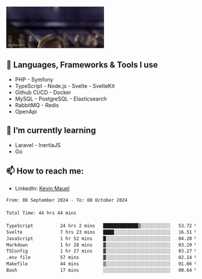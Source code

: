 ![Hello there!](banner.gif)

## 🤖 Languages, Frameworks & Tools I use
- PHP - Symfony
- TypeScript - Node.js - Svelte - SvelteKit
- Github CI/CD - Docker
- MySQL - PostgreSQL - Elasticsearch
- RabbitMQ - Redis
- OpenApi 

## 🌱 I’m currently learning
- Laravel - InertiaJS
- Go

## 📫 How to reach me:
- LinkedIn: [Kevin Mauel](https://www.linkedin.com/in/kevin-mauel/)

<!--START_SECTION:waka-->

```txt
From: 08 September 2024 - To: 08 October 2024

Total Time: 44 hrs 44 mins

TypeScript          24 hrs 2 mins   █████████████▒░░░░░░░░░░░   53.72 %
Svelte              7 hrs 23 mins   ████░░░░░░░░░░░░░░░░░░░░░   16.51 %
JavaScript          1 hr 52 mins    █░░░░░░░░░░░░░░░░░░░░░░░░   04.20 %
Markdown            1 hr 28 mins    ▓░░░░░░░░░░░░░░░░░░░░░░░░   03.29 %
TSConfig            1 hr 27 mins    ▓░░░░░░░░░░░░░░░░░░░░░░░░   03.27 %
.env file           57 mins         ▓░░░░░░░░░░░░░░░░░░░░░░░░   02.14 %
Makefile            44 mins         ▒░░░░░░░░░░░░░░░░░░░░░░░░   01.66 %
Bash                17 mins         ░░░░░░░░░░░░░░░░░░░░░░░░░   00.64 %
```

<!--END_SECTION:waka-->

